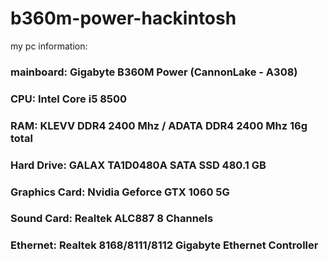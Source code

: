 # b360m-power-hackintosh

my pc information:

### mainboard: Gigabyte B360M Power (CannonLake - A308)
### CPU: Intel Core i5 8500
### RAM: KLEVV DDR4 2400 Mhz / ADATA DDR4 2400 Mhz 16g total
### Hard Drive: GALAX TA1D0480A SATA SSD 480.1 GB
### Graphics Card: Nvidia Geforce GTX 1060 5G
### Sound Card: Realtek ALC887 8 Channels 
### Ethernet: Realtek 8168/8111/8112 Gigabyte Ethernet Controller

